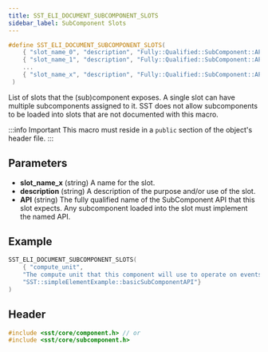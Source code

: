 ```yaml
---
title: SST_ELI_DOCUMENT_SUBCOMPONENT_SLOTS
sidebar_label: SubComponent Slots
---
```


```cpp
#define SST_ELI_DOCUMENT_SUBCOMPONENT_SLOTS( 
    { "slot_name_0", "description", "Fully::Qualified::SubComponent::API" },
    { "slot_name_1", "description", "Fully::Qualified::SubComponent::API" },
    ...
    { "slot_name_x", "description", "Fully::Qualified::SubComponent::API" }
 )
```

List of slots that the (sub)component exposes. A single slot can have multiple subcomponents assigned to it. SST does not allow subcomponents to be loaded into slots that are not documented with this macro.

:::info Important
This macro must reside in a `public` section of the object's header file.
:::

## Parameters
* **slot_name_x** (string) A name for the slot.
* **description** (string) A description of the purpose and/or use of the slot.
* **API** (string) The fully qualified name of the SubComponent API that this slot expects. Any subcomponent loaded into the slot must implement the named API.

## Example

```cpp title="Excerpt from sst-elements/src/sst/elements/simpleElementExample/basicSubComponent_component.h"
SST_ELI_DOCUMENT_SUBCOMPONENT_SLOTS(
    { "compute_unit", 
    "The compute unit that this component will use to operate on events",
    "SST::simpleElementExample::basicSubComponentAPI"}
)
```

## Header
```cpp
#include <sst/core/component.h> // or
#include <sst/core/subcomponent.h>
```
